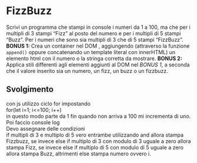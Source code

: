 FizzBuzz
===
Scrivi un programma che stampi in console i numeri da 1 a 100,
ma che per i multipli di 3 stampi “Fizz” al posto del numero e per i multipli di 5 stampi “Buzz”.
Per i numeri che sono sia multipli di 3 che di 5 stampi “FizzBuzz”.
**BONUS 1:**
Crea un container nel DOM , aggiungendo (attraverso la funzione `append()` oppure concatenando un template literal con innerHTML) un elemento html con il numero o la stringa corretta da mostrare.
**BONUS 2:**
Applica stili differenti agli elementi aggiunti al DOM nel *BONUS 1*, a seconda che il valore inserito sia un numero, un fizz, un buzz o un fizzbuzz.

## Svolgimento
con js utilizzo ciclo for impostando <br> for(let i=1; i<=100; i++) <br> in questo modo parte da 1 fin quando non arriva a 100 mi incrementa di uno. Poi faccio console log<br>
Devo assegnare delle condizioni <br>
if multipli di 3 e multiplo di 5 vero entrambe utilizzando and allora stampa Fizzbuzz, se invece else if multiplo di 3 con modulo di 3 uguale a zero allora stampa Fizz, se invece else if multiplo di 5 con modulo di 5 uguale a zero allora stampa Buzz, altrimenti else stampa numero ovvero i.

